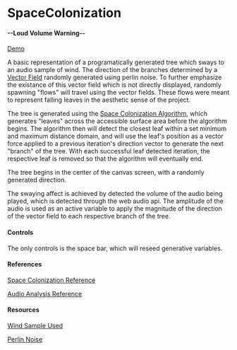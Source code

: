 # SpaceColonization

#### --Loud Volume Warning--
[Demo](https://spacecolonization.herokuapp.com/)

A basic representation of a programatically generated tree which sways to an audio sample of wind. The direction of the branches determined by a [Vector Field](https://en.wikipedia.org/wiki/Vector_field) randomly generated using perlin noise. To further emphasize the existance of this vector field which is not directly displayed, randomly spawning "flows" will travel using the vector fields. These flows were meant to represent falling leaves in the aesthetic sense of the project.

The tree is generated using the [Space Colonization Algorithm](http://algorithmicbotany.org/papers/colonization.egwnp2007.large.pdf), which generates "leaves" across the accessible surface area before the algorithm begins. The algorithm then will detect the closest leaf within a set minimum and maximum distance domain, and will use the leaf's position as a vector force applied to a previous iteration's direction vector to generate the next "branch" of the tree. With each successful leaf detected iteration, the respective leaf is removed so that the algorithm will eventually end.

The tree begins in the center of the canvas screen, with a randomly generated direction.

The swaying affect is achieved by detected the volume of the audio being played, which is detected through the web audio api. The amplitude of the audio is used as an active variable to apply the magnitude of the direction of the vector field to each respective branch of the tree.

#### Controls
The only controls is the space bar, which will reseed generative variables.

#### References

[Space Colonization Reference](https://www.youtube.com/watch?v=kKT0v3qhIQY)

[Audio Analysis Reference](http://www.smartjava.org/content/exploring-html5-web-audio-visualizing-sound)

#### Resources

[Wind Sample Used](https://www.freesound.org/people/acclivity/sounds/22818/)

[Perlin Noise](https://www.npmjs.com/package/perlin-noise)
